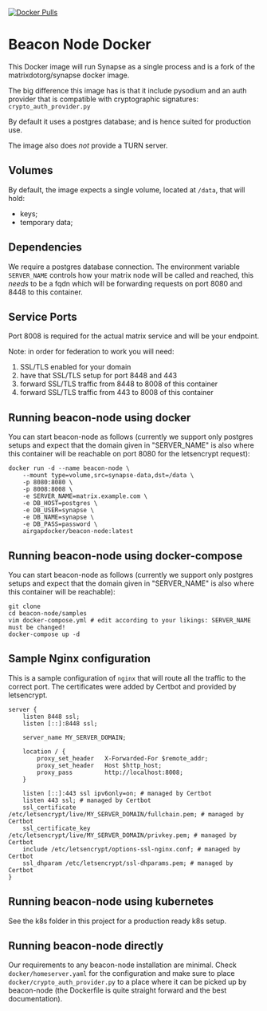 [![Docker Pulls](https://img.shields.io/docker/pulls/airgapdocker/beacon-node)](https://hub.docker.com/r/airgapdocker/beacon-node)

# Beacon Node Docker

This Docker image will run Synapse as a single process and is a fork of the matrixdotorg/synapse docker image.

The big difference this image has is that it include pysodium and an auth provider that is compatible with cryptographic signatures: `crypto_auth_provider.py`

By default it uses a postgres database; and is hence suited for production use.

The image also does _not_ provide a TURN server.

## Volumes

By default, the image expects a single volume, located at `/data`, that will hold:

- keys;
- temporary data;

## Dependencies

We require a postgres database connection. The environment variable `SERVER_NAME` controls how your matrix node will be called and reached, this _needs_ to be a fqdn which will be forwarding requests on port 8080 and 8448 to this container.

## Service Ports

Port 8008 is required for the actual matrix service and will be your endpoint.

Note: in order for federation to work you will need:

1. SSL/TLS enabled for your domain
2. have that SSL/TLS setup for port 8448 and 443
3. forward SSL/TLS traffic from 8448 to 8008 of this container
4. forward SSL/TLS traffic from 443 to 8008 of this container

## Running beacon-node using docker

You can start beacon-node as follows (currently we support only postgres setups and expect that the domain given in "SERVER_NAME" is also where this container will be reachable on port 8080 for the letsencrypt request):

```
docker run -d --name beacon-node \
    --mount type=volume,src=synapse-data,dst=/data \
    -p 8080:8080 \
    -p 8008:8008 \
    -e SERVER_NAME=matrix.example.com \
    -e DB_HOST=postgres \
    -e DB_USER=synapse \
    -e DB_NAME=synapse \
    -e DB_PASS=password \
    airgapdocker/beacon-node:latest
```

## Running beacon-node using docker-compose

You can start beacon-node as follows (currently we support only postgres setups and expect that the domain given in "SERVER_NAME" is also where this container will be reachable):

```
git clone
cd beacon-node/samples
vim docker-compose.yml # edit according to your likings: SERVER_NAME must be changed!
docker-compose up -d
```

## Sample Nginx configuration

This is a sample configuration of `nginx` that will route all the traffic to the correct port. The certificates were added by Certbot and provided by letsencrypt.

```nginx
server {
    listen 8448 ssl;
    listen [::]:8448 ssl;

    server_name MY_SERVER_DOMAIN;

    location / {
        proxy_set_header   X-Forwarded-For $remote_addr;
        proxy_set_header   Host $http_host;
        proxy_pass         http://localhost:8008;
    }

    listen [::]:443 ssl ipv6only=on; # managed by Certbot
    listen 443 ssl; # managed by Certbot
    ssl_certificate /etc/letsencrypt/live/MY_SERVER_DOMAIN/fullchain.pem; # managed by Certbot
    ssl_certificate_key /etc/letsencrypt/live/MY_SERVER_DOMAIN/privkey.pem; # managed by Certbot
    include /etc/letsencrypt/options-ssl-nginx.conf; # managed by Certbot
    ssl_dhparam /etc/letsencrypt/ssl-dhparams.pem; # managed by Certbot
}
```

## Running beacon-node using kubernetes

See the k8s folder in this project for a production ready k8s setup.

## Running beacon-node directly

Our requirements to any beacon-node installation are minimal. Check `docker/homeserver.yaml` for the configuration and make sure to place `docker/crypto_auth_provider.py` to a place where it can be picked up by beacon-node (the Dockerfile is quite straight forward and the best documentation).
